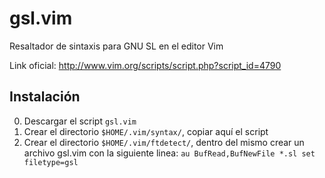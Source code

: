 gsl.vim
=======

Resaltador de sintaxis para GNU SL en el editor Vim

Link oficial: http://www.vim.org/scripts/script.php?script_id=4790

Instalación
-----------
0. Descargar el script `gsl.vim`
1. Crear el directorio `$HOME/.vim/syntax/`, copiar aquí el script 
2. Crear el directorio `$HOME/.vim/ftdetect/`, dentro del mismo crear un archivo gsl.vim con la siguiente linea: 
   `au BufRead,BufNewFile *.sl set filetype=gsl`
 

